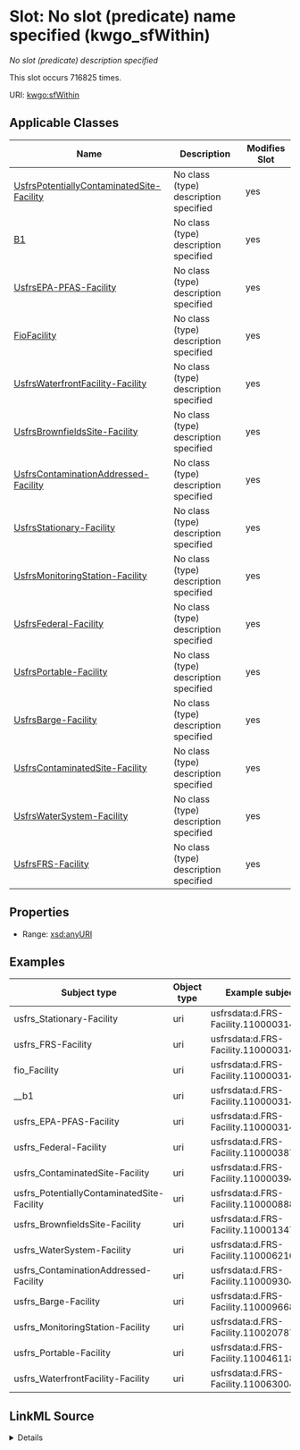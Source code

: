 

# Slot: No slot (predicate) name specified (kwgo_sfWithin)


_No slot (predicate) description specified_






This slot occurs 716825 times.


URI: [kwgo:sfWithin](http://stko-kwg.geog.ucsb.edu/lod/ontology/sfWithin)



<!-- no inheritance hierarchy -->





## Applicable Classes

| Name | Description | Modifies Slot |
| --- | --- | --- |
| [UsfrsPotentiallyContaminatedSite-Facility](../classes/UsfrsPotentiallyContaminatedSite-Facility.md) | No class (type) description specified |  yes  |
| [B1](../classes/B1.md) | No class (type) description specified |  yes  |
| [UsfrsEPA-PFAS-Facility](../classes/UsfrsEPA-PFAS-Facility.md) | No class (type) description specified |  yes  |
| [FioFacility](../classes/FioFacility.md) | No class (type) description specified |  yes  |
| [UsfrsWaterfrontFacility-Facility](../classes/UsfrsWaterfrontFacility-Facility.md) | No class (type) description specified |  yes  |
| [UsfrsBrownfieldsSite-Facility](../classes/UsfrsBrownfieldsSite-Facility.md) | No class (type) description specified |  yes  |
| [UsfrsContaminationAddressed-Facility](../classes/UsfrsContaminationAddressed-Facility.md) | No class (type) description specified |  yes  |
| [UsfrsStationary-Facility](../classes/UsfrsStationary-Facility.md) | No class (type) description specified |  yes  |
| [UsfrsMonitoringStation-Facility](../classes/UsfrsMonitoringStation-Facility.md) | No class (type) description specified |  yes  |
| [UsfrsFederal-Facility](../classes/UsfrsFederal-Facility.md) | No class (type) description specified |  yes  |
| [UsfrsPortable-Facility](../classes/UsfrsPortable-Facility.md) | No class (type) description specified |  yes  |
| [UsfrsBarge-Facility](../classes/UsfrsBarge-Facility.md) | No class (type) description specified |  yes  |
| [UsfrsContaminatedSite-Facility](../classes/UsfrsContaminatedSite-Facility.md) | No class (type) description specified |  yes  |
| [UsfrsWaterSystem-Facility](../classes/UsfrsWaterSystem-Facility.md) | No class (type) description specified |  yes  |
| [UsfrsFRS-Facility](../classes/UsfrsFRS-Facility.md) | No class (type) description specified |  yes  |







## Properties

* Range: [xsd:anyURI](http://www.w3.org/2001/XMLSchema#anyURI)






## Examples

| Subject type | Object type | Example subject | Example object | Occurrences |
| --- | --- | --- | --- | --- |
| usfrs_Stationary-Facility | uri | usfrsdata:d.FRS-Facility.110000314204 | kwgr:administrativeRegion.USA.23031 | 688898 |
| usfrs_FRS-Facility | uri | usfrsdata:d.FRS-Facility.110000314204 | kwgr:administrativeRegion.USA.23031 | 716825 |
| fio_Facility | uri | usfrsdata:d.FRS-Facility.110000314204 | kwgr:administrativeRegion.USA.23031 | 716825 |
| __b1 | uri | usfrsdata:d.FRS-Facility.110000314204 | kwgr:administrativeRegion.USA.23031 | 716825 |
| usfrs_EPA-PFAS-Facility | uri | usfrsdata:d.FRS-Facility.110000314222 | kwgr:administrativeRegion.USA.23005 | 27243 |
| usfrs_Federal-Facility | uri | usfrsdata:d.FRS-Facility.110000387714 | kwgr:administrativeRegion.USA.39035 | 2889 |
| usfrs_ContaminatedSite-Facility | uri | usfrsdata:d.FRS-Facility.110000394635 | kwgr:administrativeRegion.USA.39113 | 356 |
| usfrs_PotentiallyContaminatedSite-Facility | uri | usfrsdata:d.FRS-Facility.110000888585 | http://sawgraph.spatialai.org/v1/il_isgs_datad.ISGS-Aquifer.BR0001 | 2536 |
| usfrs_BrownfieldsSite-Facility | uri | usfrsdata:d.FRS-Facility.110001347490 | http://sawgraph.spatialai.org/v1/il_isgs_datad.ISGS-Aquifer-System.CM0008 | 10705 |
| usfrs_WaterSystem-Facility | uri | usfrsdata:d.FRS-Facility.110006216415 | kwgr:administrativeRegion.USA.39139 | 377 |
| usfrs_ContaminationAddressed-Facility | uri | usfrsdata:d.FRS-Facility.110009304485 | kwgr:administrativeRegion.USA.39129 | 38 |
| usfrs_Barge-Facility | uri | usfrsdata:d.FRS-Facility.110009668243 | kwgr:administrativeRegion.USA.39045 | 4 |
| usfrs_MonitoringStation-Facility | uri | usfrsdata:d.FRS-Facility.110020787013 | http://sawgraph.spatialai.org/v1/il_isgs_datad.ISGS-Aquifer-System.CM0008 | 2330 |
| usfrs_Portable-Facility | uri | usfrsdata:d.FRS-Facility.110046118330 | kwgr:administrativeRegion.USA.ME009 | 361 |
| usfrs_WaterfrontFacility-Facility | uri | usfrsdata:d.FRS-Facility.110063004323 | http://sawgraph.spatialai.org/v1/il_isgs_datad.ISGS-Aquifer-System.CM0008 | 4 |




## LinkML Source

<details>

```yaml
name: kwgo_sfWithin
annotations:
  count:
    tag: count
    value: 716825
description: No slot (predicate) description specified
title: No slot (predicate) name specified
examples:
- object:
    example_object: kwgr:administrativeRegion.USA.23031
    example_object_type: uri
    example_predicate: kwgo:sfWithin
    example_subject: usfrsdata:d.FRS-Facility.110000314204
    example_subject_type: usfrs_Stationary-Facility
- object:
    example_object: kwgr:administrativeRegion.USA.23031
    example_object_type: uri
    example_predicate: kwgo:sfWithin
    example_subject: usfrsdata:d.FRS-Facility.110000314204
    example_subject_type: usfrs_FRS-Facility
- object:
    example_object: kwgr:administrativeRegion.USA.23031
    example_object_type: uri
    example_predicate: kwgo:sfWithin
    example_subject: usfrsdata:d.FRS-Facility.110000314204
    example_subject_type: fio_Facility
- object:
    example_object: kwgr:administrativeRegion.USA.23031
    example_object_type: uri
    example_predicate: kwgo:sfWithin
    example_subject: usfrsdata:d.FRS-Facility.110000314204
    example_subject_type: __b1
- object:
    example_object: kwgr:administrativeRegion.USA.23005
    example_object_type: uri
    example_predicate: kwgo:sfWithin
    example_subject: usfrsdata:d.FRS-Facility.110000314222
    example_subject_type: usfrs_EPA-PFAS-Facility
- object:
    example_object: kwgr:administrativeRegion.USA.39035
    example_object_type: uri
    example_predicate: kwgo:sfWithin
    example_subject: usfrsdata:d.FRS-Facility.110000387714
    example_subject_type: usfrs_Federal-Facility
- object:
    example_object: kwgr:administrativeRegion.USA.39113
    example_object_type: uri
    example_predicate: kwgo:sfWithin
    example_subject: usfrsdata:d.FRS-Facility.110000394635
    example_subject_type: usfrs_ContaminatedSite-Facility
- object:
    example_object: http://sawgraph.spatialai.org/v1/il_isgs_datad.ISGS-Aquifer.BR0001
    example_object_type: uri
    example_predicate: kwgo:sfWithin
    example_subject: usfrsdata:d.FRS-Facility.110000888585
    example_subject_type: usfrs_PotentiallyContaminatedSite-Facility
- object:
    example_object: http://sawgraph.spatialai.org/v1/il_isgs_datad.ISGS-Aquifer-System.CM0008
    example_object_type: uri
    example_predicate: kwgo:sfWithin
    example_subject: usfrsdata:d.FRS-Facility.110001347490
    example_subject_type: usfrs_BrownfieldsSite-Facility
- object:
    example_object: kwgr:administrativeRegion.USA.39139
    example_object_type: uri
    example_predicate: kwgo:sfWithin
    example_subject: usfrsdata:d.FRS-Facility.110006216415
    example_subject_type: usfrs_WaterSystem-Facility
- object:
    example_object: kwgr:administrativeRegion.USA.39129
    example_object_type: uri
    example_predicate: kwgo:sfWithin
    example_subject: usfrsdata:d.FRS-Facility.110009304485
    example_subject_type: usfrs_ContaminationAddressed-Facility
- object:
    example_object: kwgr:administrativeRegion.USA.39045
    example_object_type: uri
    example_predicate: kwgo:sfWithin
    example_subject: usfrsdata:d.FRS-Facility.110009668243
    example_subject_type: usfrs_Barge-Facility
- object:
    example_object: http://sawgraph.spatialai.org/v1/il_isgs_datad.ISGS-Aquifer-System.CM0008
    example_object_type: uri
    example_predicate: kwgo:sfWithin
    example_subject: usfrsdata:d.FRS-Facility.110020787013
    example_subject_type: usfrs_MonitoringStation-Facility
- object:
    example_object: kwgr:administrativeRegion.USA.ME009
    example_object_type: uri
    example_predicate: kwgo:sfWithin
    example_subject: usfrsdata:d.FRS-Facility.110046118330
    example_subject_type: usfrs_Portable-Facility
- object:
    example_object: http://sawgraph.spatialai.org/v1/il_isgs_datad.ISGS-Aquifer-System.CM0008
    example_object_type: uri
    example_predicate: kwgo:sfWithin
    example_subject: usfrsdata:d.FRS-Facility.110063004323
    example_subject_type: usfrs_WaterfrontFacility-Facility
from_schema: fio-kg
rank: 1000
slot_uri: kwgo:sfWithin
alias: kwgo_sfWithin
domain_of:
- __b1
- fio_Facility
- usfrs_Barge-Facility
- usfrs_BrownfieldsSite-Facility
- usfrs_ContaminatedSite-Facility
- usfrs_ContaminationAddressed-Facility
- usfrs_EPA-PFAS-Facility
- usfrs_FRS-Facility
- usfrs_Federal-Facility
- usfrs_MonitoringStation-Facility
- usfrs_Portable-Facility
- usfrs_PotentiallyContaminatedSite-Facility
- usfrs_Stationary-Facility
- usfrs_WaterSystem-Facility
- usfrs_WaterfrontFacility-Facility
range: uri

```
</details>